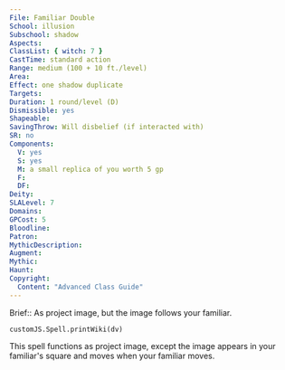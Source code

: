 ```yaml
---
File: Familiar Double
School: illusion
Subschool: shadow
Aspects: 
ClassList: { witch: 7 }
CastTime: standard action
Range: medium (100 + 10 ft./level)
Area: 
Effect: one shadow duplicate
Targets: 
Duration: 1 round/level (D)
Dismissible: yes
Shapeable: 
SavingThrow: Will disbelief (if interacted with)
SR: no
Components:
  V: yes
  S: yes
  M: a small replica of you worth 5 gp
  F: 
  DF: 
Deity: 
SLALevel: 7
Domains: 
GPCost: 5
Bloodline: 
Patron: 
MythicDescription: 
Augment: 
Mythic: 
Haunt: 
Copyright:
  Content: "Advanced Class Guide"
---
```

Brief:: As project image, but the image follows your familiar.

```dataviewjs
customJS.Spell.printWiki(dv)
```

This spell functions as project image, except the image appears in your familiar's square and moves when your familiar moves.
